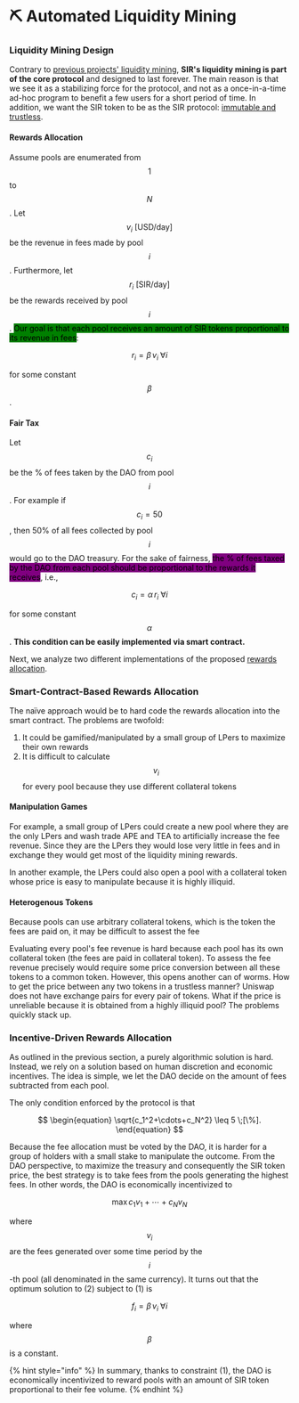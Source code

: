 # ⛏ Automated Liquidity Mining

### Liquidity Mining Design

Contrary to [previous projects' liquidity mining](https://101blockchains.com/liquidity-mining/), **SIR's liquidity mining is part of the core protocol** and designed to last forever. The main reason is that we see it as a stabilizing force for the protocol, and not as a once-in-a-time ad-hoc program to benefit a few users for a short period of time. In addition, we want the SIR token to be as the SIR protocol: [immutable and trustless](../../).

#### Rewards Allocation

Assume pools are enumerated from $$1$$ to $$N$$. Let $$v_i \text{ [USD/day]}$$ be the revenue in fees made by pool $$i$$. Furthermore, let $$r_i \text{ [SIR/day]}$$ be the rewards received by pool $$i$$. <mark style="background-color:green;">Our goal is that each pool receives an amount of SIR tokens proportional to its revenue in fees</mark>:

$$
\begin{equation}
r_i = \beta\, v_i \;\forall i
\end{equation}
$$

for some constant $$\beta$$.

#### Fair Tax

Let $$c_i$$ be the % of fees taken by the DAO from pool $$i$$. For example if $$c_i=50$$, then 50% of all fees collected by pool $$i$$ would go to the DAO treasury. For the sake of fairness, <mark style="background-color:purple;">the % of fees taxed by the DAO from each pool should be proportional to the rewards it receives</mark>, i.e.,&#x20;

$$
\begin{equation}
c_i = \alpha\, r_i \;\forall i
\end{equation}
$$

for some constant $$\alpha$$. **This condition can be easily implemented via smart contract.**

Next, we analyze two different implementations of the proposed [rewards allocation](sir-token.md#rewards-allocation).

### Smart-Contract-Based Rewards Allocation

The naïve approach would be to hard code the rewards allocation into the smart contract. The problems are twofold:

1. It could be gamified/manipulated by a small group of LPers to maximize their own rewards
2. It is difficult to calculate $$v_i$$ for every pool because they use different collateral tokens

#### Manipulation Games

For example, a small group of LPers could create a new pool where they are the only LPers and wash trade APE and TEA to artificially increase the fee revenue. Since they are the LPers they would lose very little in fees and in exchange they would get most of the liquidity mining rewards.&#x20;

In another example, the LPers could also open a pool with a collateral token whose price is easy to manipulate because it is highly illiquid.

#### Heterogenous Tokens

Because pools can use arbitrary collateral tokens, which is the token the fees are paid on, it may be difficult to assest the fee

Evaluating every pool's fee revenue is hard because each pool has its own collateral token (the fees are paid in collateral token). To assess the fee revenue precisely would require some price conversion between all these tokens to a common token. However, this opens another can of worms.  How to get the price between any two tokens in a trustless manner? Uniswap does not have exchange pairs for every pair of tokens. What if the price is unreliable because it is obtained from a highly illiquid pool? The problems quickly stack up. &#x20;

### Incentive-Driven Rewards Allocation

As outlined in the previous section, a purely algorithmic solution is hard. Instead, we rely on a solution based on human discretion and economic incentives. The idea is simple, we let the DAO decide on the amount of fees subtracted from each pool.&#x20;

The only condition enforced by the protocol is that

$$
\begin{equation}
\sqrt{c_1^2+\cdots+c_N^2} \leq 5 \;[\%].
\end{equation}
$$

Because the fee allocation must be voted by the DAO, it is harder for a group of holders with a small stake to manipulate the outcome. From the DAO perspective, to maximize the treasury and consequently the SIR token price, the best strategy is to take fees from the pools generating the highest fees. In other words, the DAO is economically incentivized to

$$
\begin{equation}
\max c_1v_1+\cdots+c_Nv_N
\end{equation}
$$

where $$v_i$$ are the fees generated over some time period by the $$i$$-th pool (all denominated in the same currency). It turns out that the optimum solution to (2) subject to (1) is

$$
f_i= \beta \,v_i \;\forall i
$$

where $$\beta$$ is a constant.

{% hint style="info" %}
In summary, thanks to constraint (1), the DAO is economically incentivized to reward pools with an amount of SIR token proportional to their fee volume.
{% endhint %}
